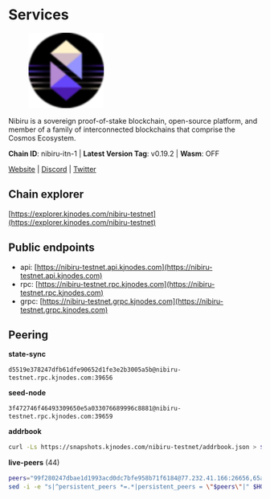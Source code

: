# Services

<figure><img src="https://raw.githubusercontent.com/kj89/cosmos-images/main/logos/nibiru.png" width="150" alt=""><figcaption></figcaption></figure>

Nibiru is a sovereign proof-of-stake blockchain, open-source platform,  and member of a family of interconnected blockchains that comprise the Cosmos Ecosystem.

**Chain ID**: nibiru-itn-1 | **Latest Version Tag**: v0.19.2 | **Wasm**: OFF

[Website](https://nibiru.fi) | [Discord](https://discord.gg/nibiru) | [Twitter](https://twitter.com/NibiruChain)




## Chain explorer
[https://explorer.kjnodes.com/nibiru-testnet](https://explorer.kjnodes.com/nibiru-testnet)

## Public endpoints

* api: [https://nibiru-testnet.api.kjnodes.com](https://nibiru-testnet.api.kjnodes.com)
* rpc: [https://nibiru-testnet.rpc.kjnodes.com](https://nibiru-testnet.rpc.kjnodes.com)
* grpc: [https://nibiru-testnet.grpc.kjnodes.com](https://nibiru-testnet.grpc.kjnodes.com)

## Peering

**state-sync**

```text
d5519e378247dfb61dfe90652d1fe3e2b3005a5b@nibiru-testnet.rpc.kjnodes.com:39656
```

**seed-node**

```text
3f472746f46493309650e5a033076689996c8881@nibiru-testnet.rpc.kjnodes.com:39659
```

**addrbook**
```bash
curl -Ls https://snapshots.kjnodes.com/nibiru-testnet/addrbook.json > $HOME/.nibid/config/addrbook.json
```

**live-peers** (44)
```bash
peers="99f280247dbae1d1993acd0dc7bfe958b71f6184@77.232.41.166:26656,65a213efcad697afb5a1303c7fe5be4168d9520c@43.154.103.36:26656,b402b5605e266dc7844fd20223082d798fee5dec@34.172.227.227:26656,5dd94c6bf6c65776fa91da13c0e4638634011ed4@77.220.215.45:26656,9db591510ddf6fe5e851480a2e2cf6953df5afc7@154.12.245.78:26656,8ec1089d7a22d5513a7ed695bb152c4a0b4ba25d@31.220.85.161:26656,b5533a501279bef6ec57f81d8267cf8d2726087e@113.161.144.108:26656,aedf05252d5fac762d5732ab1bc8728a3337b81d@185.197.195.13:26656,afe25edd4b7515d5f013112166e157e4289177bb@95.217.35.186:46656,58c4f92775bc63621513ce145d58f239aec8c510@89.117.49.71:26656,99673ce0ffb7df09b9464ea16bc5678a49e0e424@13.251.1.89:10656,0e9c978b9a4e8c8adf2c27edc8a512a522c3da86@185.15.244.148:26656,00abaa0b6be5c41bbb6a72315b301091481a8aaa@95.128.140.24:12656,ad366dd806f5ea0f2651813306ed37accbf3f6e7@65.108.101.179:39656,71bfb0eaf19523bf3896ae9778c791c2be57ce64@35.226.171.0:26656,55dfbbffebc40b147b2b765fc65a65711dafcbcd@31.220.78.145:39656,b5e66adcf770323cfb2101d15c9a504b7aae06ca@167.172.94.133:26656,046161f0f5d68d6f03715c6a78370f17dde4d7c6@185.130.113.171:26656,56d33792da19ed4d208df8cfd256888c02a81394@89.163.130.73:39656,ad6423d51d723b82041186c73e9b107a925ccd1e@154.53.48.79:39656,2585bc8be74a51f2a6e33b6b7c3783b4f64de7e3@89.117.61.235:26656,b6b60748fe86c3e49acc9d36cd9890d04a95c4d2@75.119.139.73:26656,9799db8d7117b0eff6ef5a179e8b09be7b25cbdb@157.245.64.100:26656,21cc710c85e483cb249074fec7eccccb33fed560@185.209.230.52:26656,c7c8e52a53f4cb8ab1560bc55b49e783d64b6d3b@178.128.46.89:26656,13f936af7da3b456795aa6855d66786b9ca36cec@213.202.212.185:26656,8a5d824b3d2e3681b0f7561eb611e1968f96ad06@64.176.34.177:26656,e9a27b5aa119fa53b0bc369710201741051eebbb@124.221.78.233:26657,0e6ddde469e85dc5a5a45d64bdb64de1243bae93@65.21.7.104:26656,98032241ea61ca6ac066b8fa508baace6678a7a3@190.2.155.67:31656,bef4801a07e053b473a9ab9befe4ab919d4f8543@95.111.253.239:39656,139671c8c177839a5147e98d5282124cf9b56a82@65.21.177.86:26656,beec561934b2294ff7cd1cfde1fd25ce4fd3bbfa@38.242.254.105:26656,0dfacc61c7f2b01ac065832e7edb2e2f0121d7e2@109.123.249.77:26656,91d0512ebcedb3f4ab9f26ae13b67166ce7a7003@46.180.223.102:26656,9bbdd3a8b76d65fc1ce481dbaa88fe3460298e78@31.220.86.86:26656,af00ee61a9fef0d3db2d78aa0846198b6670c693@84.46.240.203:26656,74c04185c65e393f61230403944c47cf3b3e58bc@90.189.147.19:26656,4eb0cc5fa9727b3c1803536e9fe48b045cb9923e@194.60.201.124:26656,fc6b95791d7a8c3d0542de26367fea6b97ed76ae@167.86.105.224:26656,9f58bbb29c5eb92deb74cc3a2e0fe2218cd808c3@145.224.114.250:26656,ae402a0391c131494def0b171bfbc80776d8c3b7@209.126.8.192:26656,fb26e0b2ea196136f27d5bb2704b46d12f194495@164.92.202.21:26656,d5519e378247dfb61dfe90652d1fe3e2b3005a5b@65.109.68.190:39656"
sed -i -e "s|^persistent_peers *=.*|persistent_peers = \"$peers\"|" $HOME/.nibid/config/config.toml
```
